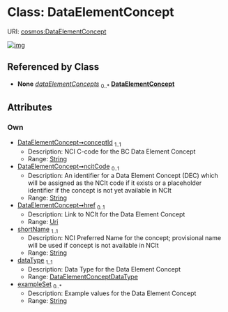 
# Class: DataElementConcept




URI: [cosmos:DataElementConcept](https://www.cdisc.org/cosmos/1-0DataElementConcept)


[![img](https://yuml.me/diagram/nofunky;dir:TB/class/[BiomedicalConcept]++-%20dataElementConcepts%200..*>[DataElementConcept&#124;conceptId:string;ncitCode:string%20%3F;href:uri%20%3F;shortName:string;dataType:DataElementConceptDataType;exampleSet:string%20*],[BiomedicalConcept])](https://yuml.me/diagram/nofunky;dir:TB/class/[BiomedicalConcept]++-%20dataElementConcepts%200..*>[DataElementConcept&#124;conceptId:string;ncitCode:string%20%3F;href:uri%20%3F;shortName:string;dataType:DataElementConceptDataType;exampleSet:string%20*],[BiomedicalConcept])

## Referenced by Class

 *  **None** *[dataElementConcepts](dataElementConcepts.md)*  <sub>0..\*</sub>  **[DataElementConcept](DataElementConcept.md)**

## Attributes


### Own

 * [DataElementConcept➞conceptId](DataElementConcept_conceptId.md)  <sub>1..1</sub>
     * Description: NCI C-code for the BC Data Element Concept
     * Range: [String](types/String.md)
 * [DataElementConcept➞ncitCode](DataElementConcept_ncitCode.md)  <sub>0..1</sub>
     * Description: An identifier for a Data Element Concept (DEC) which will be assigned as the NCIt code if it exists or a placeholder identifier if the concept is not yet available in NCIt
     * Range: [String](types/String.md)
 * [DataElementConcept➞href](DataElementConcept_href.md)  <sub>0..1</sub>
     * Description: Link to NCIt for the Data Element Concept
     * Range: [Uri](types/Uri.md)
 * [shortName](shortName.md)  <sub>1..1</sub>
     * Description: NCI Preferred Name for the concept; provisional name will be used if concept is not available in NCIt
     * Range: [String](types/String.md)
 * [dataType](dataType.md)  <sub>1..1</sub>
     * Description: Data Type for the Data Element Concept
     * Range: [DataElementConceptDataType](DataElementConceptDataType.md)
 * [exampleSet](exampleSet.md)  <sub>0..\*</sub>
     * Description: Example values for the Data Element Concept
     * Range: [String](types/String.md)
